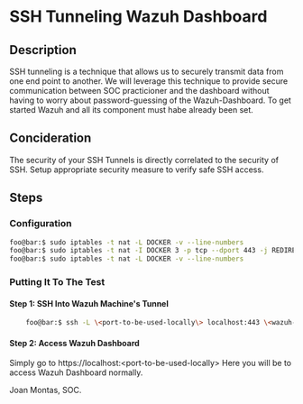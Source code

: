 # SSH Tunneling Wazuh Dashboard
## Description
SSH tunneling is a technique that allows us to securely transmit data
from one end point to another.
We will leverage this technique to provide secure communication between SOC 
practicioner and the dashboard without having to worry about password-guessing of the
Wazuh-Dashboard. To get started Wazuh and all its component must habe already been set.

## Concideration
The security of your SSH Tunnels is directly correlated to the security of SSH.
Setup appropriate security measure to verify safe SSH access.

## Steps
### Configuration
```.bash
foo@bar:$ sudo iptables -t nat -L DOCKER -v --line-numbers
foo@bar:$ sudo iptables -t nat -I DOCKER 3 -p tcp --dport 443 -j REDIRECT --to-port 9999
foo@bar:$ sudo iptables -t nat -L DOCKER -v --line-numbers
```
### Putting It To The Test
#### Step 1: SSH Into Wazuh Machine's Tunnel
```.bash 
    foo@bar:$ ssh -L \<port-to-be-used-locally\> localhost:443 \<wazuh-machine-ip\> -p \<port-to-be-used-in-wazuh-machine\>
```
#### Step 2: Access Wazuh Dashboard
Simply go to https://localhost:\<port-to-be-used-locally\>
Here you will be to access Wazuh Dashboard normally.

Joan Montas, SOC.
